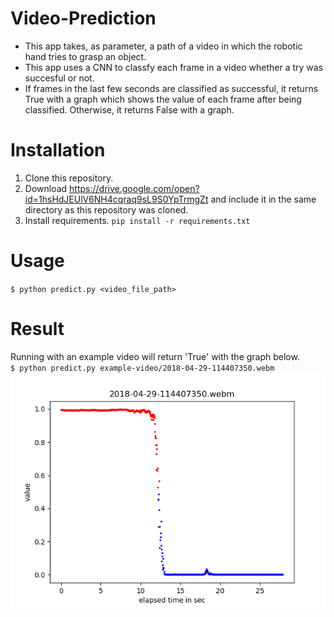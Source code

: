 # Video-Prediction  
- This app takes, as parameter, a path of a video in which the robotic hand tries to grasp an object.   
- This app uses a CNN to classfy each frame in a video whether a try was succesful or not.  
- If frames in the last few seconds are classified as successful, it returns True with a graph which shows the value of each frame after being classified. Otherwise, it returns False with a graph.  

# Installation
1. Clone this repository.  
2. Download https://drive.google.com/open?id=1hsHdJEUlV6NH4cqraq9sL9S0YpTrmgZt and include it in the same directory as this repository was cloned.  
3. Install requirements. `pip install -r requirements.txt`  

# Usage  
`$ python predict.py <video_file_path>`  

# Result  
Running with an example video will return 'True' with the graph below.  
`$ python predict.py example-video/2018-04-29-114407350.webm`  
<img src="https://github.com/u0953009/images/blob/master/video/Figure_1.png">    

